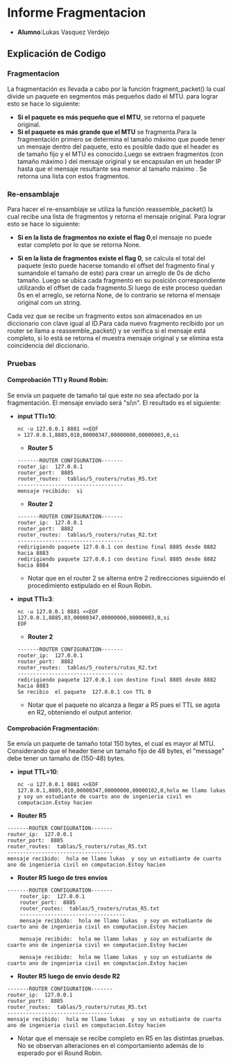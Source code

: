 # Informe Fragmentacion 

* **Alumno**:Lukas Vasquez Verdejo

## Explicación de Codigo

### Fragmentacion

La  fragmentación  es llevada  a cabo por la función fragment_packet()  la  cual  divide  un paquete en segmentos más  pequeños  dado  el MTU. para  lograr  esto se  hace  lo siguiente:

* **Si el paquete  es  más  pequeño  que el MTU**, se  retorna  el paquete  original. 
* **Si el paquete es más grande que el MTU** se fragmenta.Para la  fragmentación  primero  se determina  el tamaño  máximo  que puede  tener  un mensaje dentro del paquete, esto es posible  dado que el header es de  tamaño fijo y el MTU es conocido.Luego se extraen  fragmentos (con tamaño máximo ) del mensaje original  y se  encapsulan  en un header IP hasta  que el mensaje resultante sea menor al tamaño máximo . Se  retorna  una lista  con estos  fragmentos.

### Re-ensamblaje
Para hacer el re-ensamblaje se  utiliza  la  función reassemble_packet() la  cual  recibe  una lista  de fragmentos y  retorna  el mensaje original. Para  lograr  esto se  hace  lo siguiente:

* **Si en la lista de fragmentos  no existe el flag 0**,el mensaje no puede estar  completo  por lo que  se  retorna  None.
 
* **Si en la  lista de fragmentos existe el flag 0**, se calcula el total del paquete (esto  puede hacerse tomando el offset del fragmento final y sumandole el tamaño de este) para crear  un arreglo de 0s  de dicho tamaño. Luego se ubica cada fragmento en su posición correspondiente  utilizando el offset de cada fragmento.Si luego de este proceso quedan 0s en el arreglo, se retorna  None, de lo contrario se retorna  el mensaje original com  un string.

Cada vez  que se recibe un fragmento estos  son almacenados en un diccionario  con clave igual al ID.Para cada  nuevo fragmento recibido por  un router se llama a reassemble_packet() y se  verifica  si el mensaje  está  completo, si lo está  se  retorna  el muestra mensaje original y se elimina  esta coincidencia  del diccionario.

### Pruebas

#### **Comprobación TTl y Round Robin**:
 Se envía  un paquete de tamaño tal que este  no sea afectado por la fragmentación. El mensaje enviado será 
"sí\n". El resultado  es el siguiente:

* **input TTl=10**:
    ```
    nc -u 127.0.0.1 8881 <<EOF
    > 127.0.0.1,8885,010,00000347,00000000,00000003,0,si 

    ```
    * **Router 5**

    ```
    -------ROUTER CONFIGURATION-------
    router_ip:  127.0.0.1
    router_port:  8885
    router_routes:  tablas/5_routers/rutas_R5.txt
    ----------------------------------
    mensaje recibido:  si
    ```

    * **Router 2**
    ```
    -------ROUTER CONFIGURATION-------
    router_ip:  127.0.0.1
    router_port:  8882
    router_routes:  tablas/5_routers/rutas_R2.txt
    ----------------------------------
    redirigiendo paquete 127.0.0.1 con destino final 8885 desde 8882  hacia 8883
    redirigiendo paquete 127.0.0.1 con destino final 8885 desde 8882  hacia 8884

    ```
    * Notar  que en el router 2 se alterna entre 2 redirecciones  siguiendo el procedimiento estipulado en el Roun Robin.


* **input TTl=3**:
    ```
    nc -u 127.0.0.1 8881 <<EOF
    127.0.0.1,8885,03,00000347,00000000,00000003,0,si
    EOF

    ```
    * **Router 2**

    ```
    -------ROUTER CONFIGURATION-------
    router_ip:  127.0.0.1
    router_port:  8882
    router_routes:  tablas/5_routers/rutas_R2.txt
    ----------------------------------
    redirigiendo paquete 127.0.0.1 con destino final 8885 desde 8882  hacia 8883
    Se recibio  el paquete  127.0.0.1 con TTL 0
    
    ```
    * Notar que el  paquete  no alcanza a llegar a R5  pues el TTL se agota en R2, obteniendo el output  anterior.

#### **Comprobación Fragmentación**:
Se envía  un paquete de tamaño total 150 bytes, el cual  es  mayor al MTU. Considerando que el header  tiene  un tamaño fijo de 48 bytes, el "message" debe  tener  un tamaño de (150-48) bytes.

* **input TTL=10**:
    ```
    nc -u 127.0.0.1 8881 <<EOF
    127.0.0.1,8885,010,00000347,00000000,00000102,0,hola me llamo lukas  y soy un estudiante de cuarto ano de ingenieria civil en computacion.Estoy hacien
    ```
* **Router R5**
```
-------ROUTER CONFIGURATION-------
router_ip:  127.0.0.1
router_port:  8885
router_routes:  tablas/5_routers/rutas_R5.txt
----------------------------------
mensaje recibido:  hola me llamo lukas  y soy un estudiante de cuarto ano de ingenieria civil en computacion.Estoy hacien
```

* **Router R5 luego de tres envíos**
```
-------ROUTER CONFIGURATION-------
    router_ip:  127.0.0.1
    router_port:  8885
    router_routes:  tablas/5_routers/rutas_R5.txt
    ----------------------------------
    mensaje recibido:  hola me llamo lukas  y soy un estudiante de cuarto ano de ingenieria civil en computacion.Estoy hacien

    mensaje recibido:  hola me llamo lukas  y soy un estudiante de cuarto ano de ingenieria civil en computacion.Estoy hacien

    mensaje recibido:  hola me llamo lukas  y soy un estudiante de cuarto ano de ingenieria civil en computacion.Estoy hacien
```
* **Router R5 luego de envío desde R2**
```
-------ROUTER CONFIGURATION-------
router_ip:  127.0.0.1
router_port:  8885
router_routes:  tablas/5_routers/rutas_R5.txt
----------------------------------
mensaje recibido:  hola me llamo lukas  y soy un estudiante de cuarto ano de ingenieria civil en computacion.Estoy hacien
```

* Notar que el mensaje  se  recibe  completo  en R5 en las distintas pruebas. No se observan alteraciones en el comportamiento además de lo esperado  por el Round Robin.

